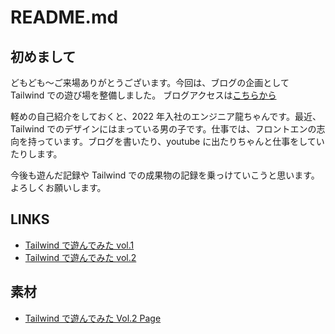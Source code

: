 # README.md

## 初めまして

どもども～ご来場ありがとうございます。今回は、ブログの企画として Tailwind での遊び場を整備しました。
ブログアクセスは[こちらから](https://tech-lab-engineer.sios.jp/archives/log/20221026_ryu/)

軽めの自己紹介をしておくと、2022 年入社のエンジニア龍ちゃんです。最近、Tailwind でのデザインにはまっている男の子です。仕事では、フロントエンの志向を持っています。ブログを書いたり、youtube に出たりちゃんと仕事をしていたりします。

今後も遊んだ記録や Tailwind での成果物の記録を乗っけていこうと思います。よろしくお願いします。

## LINKS

- [Tailwind で遊んでみた vol.1](https://reiryusti.github.io/mypage/public/vol1.html)
- [Tailwind で遊んでみた vol.2](https://reiryusti.github.io/mypage/public/vol2.html)

## 素材

- [Tailwind で遊んでみた Vol.2 Page](https://www.figma.com/file/KnfpJxFEPF6SKlXj8ZJoNX/Blog%E7%94%A8?node-id=0%3A1)
